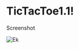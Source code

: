 # TicTacToe1.1!
Screenshot

![Ek](https://user-images.githubusercontent.com/47614414/182627294-4b32306f-38a4-420d-8a2d-5733cd742886.PNG)
